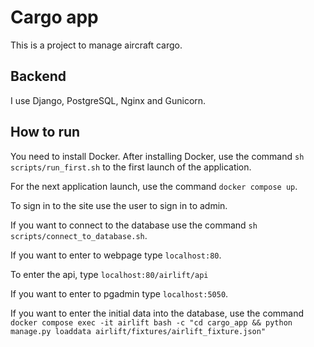 # Cargo app
This is a project to manage aircraft cargo.

## Backend
I use Django, PostgreSQL, Nginx and Gunicorn.

## How to run
You need to install Docker. After installing Docker, use the command ```sh scripts/run_first.sh``` to the first launch of the application.

For the next application launch, use the command ```docker compose up```.

To sign in to the site use the user to sign in to admin.

If you want to connect to the database use the command ```sh scripts/connect_to_database.sh```.

If you want to enter to webpage type ```localhost:80```.

To enter the api, type ```localhost:80/airlift/api```

If you want to enter to pgadmin type ```localhost:5050```.

If you want to enter the initial data into the database, use the command ```docker compose exec -it airlift bash -c "cd cargo_app && python manage.py loaddata airlift/fixtures/airlift_fixture.json"```